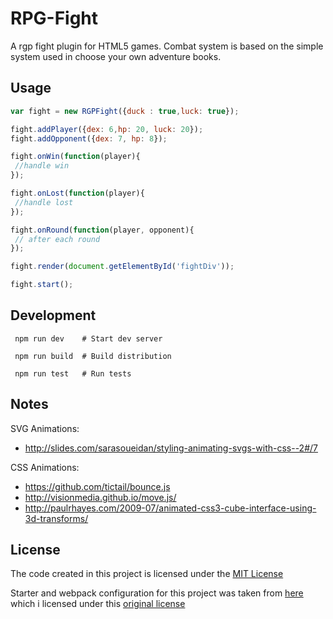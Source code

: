 # RPG-Fight
A rgp fight plugin for HTML5 games.
Combat system is based on the simple system used in  choose your own adventure
books.


## Usage

```javascript
var fight = new RGPFight({duck : true,luck: true});

fight.addPlayer({dex: 6,hp: 20, luck: 20});
fight.addOpponent({dex: 7, hp: 8});

fight.onWin(function(player){
 //handle win
});

fight.onLost(function(player){
 //handle lost
});

fight.onRound(function(player, opponent){
 // after each round
});

fight.render(document.getElementById('fightDiv'));

fight.start();
```

## Development
```
 npm run dev    # Start dev server

 npm run build  # Build distribution

 npm run test   # Run tests
```

## Notes

SVG Animations:
 * http://slides.com/sarasoueidan/styling-animating-svgs-with-css--2#/7

CSS Animations:
 * https://github.com/tictail/bounce.js
 * http://visionmedia.github.io/move.js/
 * http://paulrhayes.com/2009-07/animated-css3-cube-interface-using-3d-transforms/

## License
The code created in this project is licensed under the [MIT License](./LICENSE)

Starter and webpack configuration for this project was taken from [here](https://github.com/krasimir/webpack-library-starter) which i licensed under this
[original license](./ORIGINAL_LICENSE)
